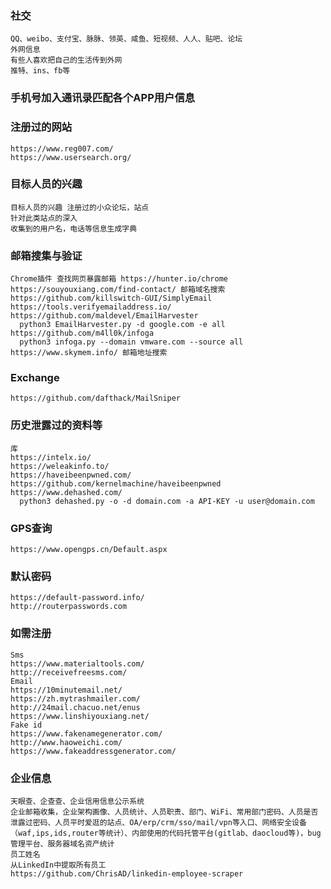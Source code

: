   ### 社交
	QQ、weibo、支付宝、脉脉、领英、咸鱼、短视频、人人、贴吧、论坛
	外网信息
	有些人喜欢把自己的生活传到外网
	推特、ins、fb等
  ### 手机号加入通讯录匹配各个APP用户信息
  ### 注册过的网站
	https://www.reg007.com/
	https://www.usersearch.org/
  ### 目标人员的兴趣
	目标人员的兴趣 注册过的小众论坛，站点
	针对此类站点的深入
	收集到的用户名，电话等信息生成字典
  ### 邮箱搜集与验证
	Chrome插件 查找网页暴露邮箱 https://hunter.io/chrome
	https://souyouxiang.com/find-contact/ 邮箱域名搜索
	https://github.com/killswitch-GUI/SimplyEmail
	https://tools.verifyemailaddress.io/
	https://github.com/maldevel/EmailHarvester 
	  python3 EmailHarvester.py -d google.com -e all 
	https://github.com/m4ll0k/infoga 
	  python3 infoga.py --domain vmware.com --source all 
	https://www.skymem.info/ 邮箱地址搜索
  ### Exchange
	https://github.com/dafthack/MailSniper
  ### 历史泄露过的资料等
	库
	https://intelx.io/ 
	https://weleakinfo.to/ 
	https://haveibeenpwned.com/
	https://github.com/kernelmachine/haveibeenpwned
	https://www.dehashed.com/ 
	  python3 dehashed.py -o -d domain.com -a API-KEY -u user@domain.com 
  ### GPS查询
	https://www.opengps.cn/Default.aspx
  ### 默认密码
	https://default-password.info/
	http://routerpasswords.com
  ### 如需注册
	Sms
	https://www.materialtools.com/
	http://receivefreesms.com/
	Email
	https://10minutemail.net/
	https://zh.mytrashmailer.com/
	http://24mail.chacuo.net/enus
	https://www.linshiyouxiang.net/
	Fake id
	https://www.fakenamegenerator.com/
	http://www.haoweichi.com/
	https://www.fakeaddressgenerator.com/
  ### 企业信息
	天眼查、企查查、企业信用信息公示系统
	企业邮箱收集，企业架构画像、人员统计、人员职责、部门、WiFi、常用部门密码、人员是否泄露过密码、人员平时爱逛的站点、OA/erp/crm/sso/mail/vpn等入口、网络安全设备（waf,ips,ids,router等统计）、内部使用的代码托管平台(gitlab、daocloud等)，bug管理平台、服务器域名资产统计
	员工姓名
	从LinkedIn中提取所有员工
	https://github.com/ChrisAD/linkedin-employee-scraper 